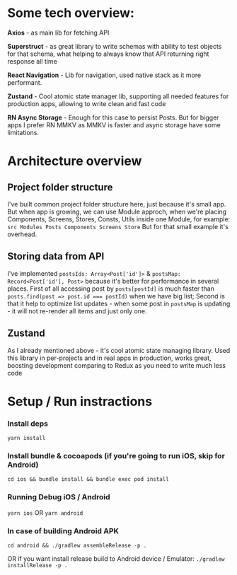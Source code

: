 # Some tech overview:

**Axios** - as main lib for fetching API

**Superstruct** - as great library to write schemas with ability to test objects for that schema, what helping to always know that API returning right response all time

**React Navigation** - Lib for navigation, used native stack as it more performant.

**Zustand** - Cool atomic state manager lib, supporting all needed features for production apps, allowing to write clean and fast code

**RN Async Storage** - Enough for this case to persist Posts. But for bigger apps I prefer RN MMKV as MMKV is faster and async storage have some limitations.


# Architecture overview

## Project folder structure

I've built common project folder structure here, just because it's small app.
But when app is growing, we can use Module approch, when we're placing Components, Screens, Stores, Consts, Utils inside one Module, for example:
``
src
    Modules
        Posts
            Components
            Screens
            Store
``
But for that small example it's overhead.

## Storing data from API

I've implemented `postsIds: Array<Post['id']>` & `postsMap: Record<Post['id'], Post>` because it's better for performance in several places. First of all accessing post by `posts[postId]` is much faster than `posts.find(post => post.id === postId)` when we have big list; Second is that it help to optimize list updates - when some post in `postsMap` is updating - it will not re-render all items and just only one.

## Zustand

As I already mentioned above - it's cool atomic state managing library. Used this library in per-projects and in real apps in production, works great, boosting development comparing to Redux as you need to write much less code

# Setup / Run instractions

### Install deps
`yarn install`

### Install bundle & cocoapods (if you're going to run iOS, skip for Android)
`cd ios && bundle install && bundle exec pod install`

### Running Debug iOS / Android
`yarn ios` OR `yarn android`

### In case of building Android APK
`cd android && ./gradlew assembleRelease -p .`

OR if you want install release build to Android device / Emulator: `./gradlew installRelease -p .`